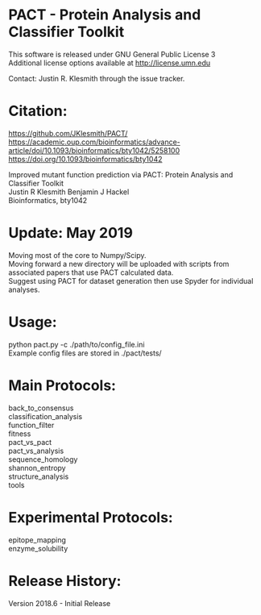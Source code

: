 # PACT - Protein Analysis and Classifier Toolkit<br />

This software is released under GNU General Public License 3<br/>
Additional license options available at http://license.umn.edu<br/>

Contact: Justin R. Klesmith through the issue tracker.<br/>
# Citation:<br/>
https://github.com/JKlesmith/PACT/<br/>
https://academic.oup.com/bioinformatics/advance-article/doi/10.1093/bioinformatics/bty1042/5258100<br/>
https://doi.org/10.1093/bioinformatics/bty1042<br/>

Improved mutant function prediction via PACT: Protein Analysis and Classifier Toolkit <br/>
Justin R Klesmith  Benjamin J Hackel<br/>
Bioinformatics, bty1042<br/>

# Update: May 2019<br />
Moving most of the core to Numpy/Scipy.<br/>
Moving forward a new directory will be uploaded with scripts from associated papers that use PACT calculated data.<br/>
Suggest using PACT for dataset generation then use Spyder for individual analyses.<br/>

# Usage:<br />
python pact.py -c ./path/to/config_file.ini<br/>
Example config files are stored in ./pact/tests/

# Main Protocols:<br />
back_to_consensus<br />
classification_analysis<br />
function_filter<br />
fitness<br />
pact_vs_pact<br />
pact_vs_analysis<br />
sequence_homology<br />
shannon_entropy<br />
structure_analysis<br />
tools<br />

# Experimental Protocols:<br />
epitope_mapping<br />
enzyme_solubility<br />

# Release History:<br/>
Version 2018.6 - Initial Release<br/>
